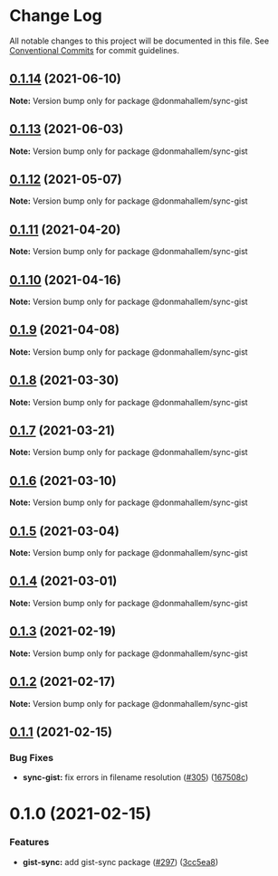 # Change Log

All notable changes to this project will be documented in this file.
See [Conventional Commits](https://conventionalcommits.org) for commit guidelines.

## [0.1.14](https://github.com/donmahallem/js-libs/compare/@donmahallem/sync-gist@0.1.13...@donmahallem/sync-gist@0.1.14) (2021-06-10)

**Note:** Version bump only for package @donmahallem/sync-gist






## [0.1.13](https://github.com/donmahallem/js-libs/compare/@donmahallem/sync-gist@0.1.12...@donmahallem/sync-gist@0.1.13) (2021-06-03)

**Note:** Version bump only for package @donmahallem/sync-gist






## [0.1.12](https://github.com/donmahallem/js-libs/compare/@donmahallem/sync-gist@0.1.11...@donmahallem/sync-gist@0.1.12) (2021-05-07)

**Note:** Version bump only for package @donmahallem/sync-gist






## [0.1.11](https://github.com/donmahallem/js-libs/compare/@donmahallem/sync-gist@0.1.10...@donmahallem/sync-gist@0.1.11) (2021-04-20)

**Note:** Version bump only for package @donmahallem/sync-gist






## [0.1.10](https://github.com/donmahallem/js-libs/compare/@donmahallem/sync-gist@0.1.9...@donmahallem/sync-gist@0.1.10) (2021-04-16)

**Note:** Version bump only for package @donmahallem/sync-gist






## [0.1.9](https://github.com/donmahallem/js-libs/compare/@donmahallem/sync-gist@0.1.8...@donmahallem/sync-gist@0.1.9) (2021-04-08)

**Note:** Version bump only for package @donmahallem/sync-gist






## [0.1.8](https://github.com/donmahallem/js-libs/compare/@donmahallem/sync-gist@0.1.7...@donmahallem/sync-gist@0.1.8) (2021-03-30)

**Note:** Version bump only for package @donmahallem/sync-gist






## [0.1.7](https://github.com/donmahallem/js-libs/compare/@donmahallem/sync-gist@0.1.6...@donmahallem/sync-gist@0.1.7) (2021-03-21)

**Note:** Version bump only for package @donmahallem/sync-gist






## [0.1.6](https://github.com/donmahallem/js-libs/compare/@donmahallem/sync-gist@0.1.5...@donmahallem/sync-gist@0.1.6) (2021-03-10)

**Note:** Version bump only for package @donmahallem/sync-gist






## [0.1.5](https://github.com/donmahallem/js-libs/compare/@donmahallem/sync-gist@0.1.4...@donmahallem/sync-gist@0.1.5) (2021-03-04)

**Note:** Version bump only for package @donmahallem/sync-gist






## [0.1.4](https://github.com/donmahallem/js-libs/compare/@donmahallem/sync-gist@0.1.3...@donmahallem/sync-gist@0.1.4) (2021-03-01)

**Note:** Version bump only for package @donmahallem/sync-gist






## [0.1.3](https://github.com/donmahallem/js-libs/compare/@donmahallem/sync-gist@0.1.2...@donmahallem/sync-gist@0.1.3) (2021-02-19)

**Note:** Version bump only for package @donmahallem/sync-gist






## [0.1.2](https://github.com/donmahallem/js-libs/compare/@donmahallem/sync-gist@0.1.1...@donmahallem/sync-gist@0.1.2) (2021-02-17)

**Note:** Version bump only for package @donmahallem/sync-gist






## [0.1.1](https://github.com/donmahallem/js-libs/compare/@donmahallem/sync-gist@0.1.0...@donmahallem/sync-gist@0.1.1) (2021-02-15)


### Bug Fixes

* **sync-gist:** fix errors in filename resolution ([#305](https://github.com/donmahallem/js-libs/issues/305)) ([167508c](https://github.com/donmahallem/js-libs/commit/167508cfc6f62b70470620fd7192171de4b06a6e))






# 0.1.0 (2021-02-15)


### Features

* **gist-sync:** add gist-sync package ([#297](https://github.com/donmahallem/js-libs/issues/297)) ([3cc5ea8](https://github.com/donmahallem/js-libs/commit/3cc5ea8cb1490feebbb4941ffabd1f2c38e3e839))
